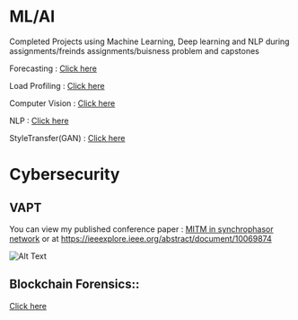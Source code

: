 # ML/AI

Completed Projects using Machine Learning, Deep learning and NLP during assignments/freinds assignments/buisness problem and capstones

Forecasting        : [Click here](https://github.com/amitt00/Load_Forecasting)

Load Profiling     : [Click here](https://github.com/amitt00/LoadProfiling-PolarProjection)

Computer Vision    : [Click here](https://github.com/amitt00/Computer-Vision)

NLP                : [Click here](https://github.com/amitt00/NLP-Ticket-Classification)

StyleTransfer(GAN) : [Click here](https://github.com/amitt00/StyleTransfer-CGAN)

# Cybersecurity

## VAPT  

You can view my published conference paper :
[MITM in synchrophasor network](https://github.com/amitt00/Projects/blob/main/Published%20Papers/MITM_in%20synchrophasor%20network_NPSC.pdf) or at https://ieeexplore.ieee.org/abstract/document/10069874

![Alt Text](https://github.com/amitt00/Projects/blob/main/Published%20Papers/mitm.gif)

## Blockchain Forensics::

[Click here](https://github.com/amitt00/Projects/tree/main/Published%20Papers)


